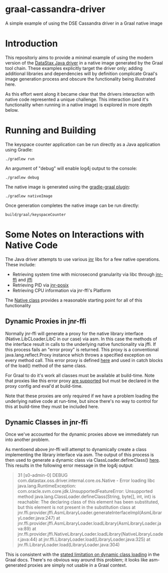 # graal-cassandra-driver
A simple example of using the DSE Cassandra driver in a Graal native image

# Introduction
This repositoriy aims to provide a minimal example of using the modern version of the [DataStax Java driver](https://github.com/datastax/java-driver) in a native image generated by the Graal tool chain.  These examples explicitly target the driver only; adding additional libraries and dependencies will by definition complicate Graal's image generation process and obscure the functionality being illustrated here.

As this effort went along it became clear that the drivers interaction with native code represented a unique challenge.  This interaction (and it's functionality when running in a native image) is explored in more depth below.

# Running and Building
The keyspace counter application can be run directly as a Java application using Gradle:

```./gradlew run```

An argument of "debug" will enable log4j output to the console:

```./gradlew debug```

The native image is generated using the [gradle-graal plugin](https://github.com/palantir/gradle-graal):

```./gradlew nativeImage```

Once generation completes the native image can be run directly:

```build/graal/keyspaceCounter```

# Some Notes on Interactions with Native Code
The Java driver attempts to use various [jnr](https://github.com/jnr) libs for a few native operations.  These include:

* Retrieving system time with microsecond granularity via libc through [jnr-ffi](https://github.com/jnr/jnr-ffi) and [jffi](https://github.com/jnr/jffi)
* Retrieving PID via [jnr-posix](https://github.com/jnr/jnr-posix)
* Retrieving CPU information via jnr-ffi's Platform

The [Native class](https://github.com/datastax/java-driver/blob/4.4.0/core/src/main/java/com/datastax/oss/driver/internal/core/os/Native.java) provides a reasonable starting point for all of this functionality

## Dynamic Proxies in jnr-ffi
Normally jnr-ffi will generate a proxy for the native library interface (Native.LibCLoader.LibC in our case) via asm.  In this case the methods of the interface result in calls to the underlying native functionality via jffi.  If this process fails an "error proxy" is returned.  This proxy is a conventional java.lang.reflect.Proxy instance which throws a specified exception on every method call.  This error proxy is defined [here](https://github.com/jnr/jnr-ffi/blob/jnr-ffi-2.1.10/src/main/java/jnr/ffi/LibraryLoader.java#L340-L349) and used in catch blocks of the load() method of the same class.

For Graal to do it's work all classes must be available at build-time.  Note that proxies like this error proxy [are supported](https://github.com/oracle/graal/blob/master/substratevm/LIMITATIONS.md#dynamic-proxy) but must be declared in the proxy config and eval'd at build-time.

Note that these proxies are only required if we have a problem loading the underlying native code at run-time, but since there's no way to control for this at build-time they must be included here.

## Dynamic Classes in jnr-ffi
Once we've accounted for the dynamic proxies above we immediately run into another problem.

As mentioend above jnr-ffi will attempt to dynamically create a class implementing the library interface via asm.  The output of this process is then used to generate a dynamic class via ClassLoader.defineClass() [here](https://github.com/jnr/jnr-ffi/blob/jnr-ffi-2.1.10/src/main/java/jnr/ffi/provider/jffi/AsmLibraryLoader.java#L235).  This results in the following error message in the log4j output:

> 31 [s0-admin-0] DEBUG com.datastax.oss.driver.internal.core.os.Native  - Error loading libc
> java.lang.RuntimeException: com.oracle.svm.core.jdk.UnsupportedFeatureError: Unsupported method java.lang.ClassLoader.defineClass(String, byte[], int, int) is reachable: The declaring class of this element has been substituted, but this element is not present in the substitution class
>        at jnr.ffi.provider.jffi.AsmLibraryLoader.generateInterfaceImpl(AsmLibraryLoader.java:247)
>        at jnr.ffi.provider.jffi.AsmLibraryLoader.loadLibrary(AsmLibraryLoader.java:89)
>        at jnr.ffi.provider.jffi.NativeLibraryLoader.loadLibrary(NativeLibraryLoader.java:44)
>        at jnr.ffi.LibraryLoader.load(LibraryLoader.java:325)
>        at jnr.ffi.LibraryLoader.load(LibraryLoader.java:304)

This is consistent with the [stated limitation on dynamic class loading](https://github.com/oracle/graal/blob/master/substratevm/LIMITATIONS.md#dynamic-class-loading--unloading) in the Graal docs.  There's no obvious way around this problem; it looks like asm-generated proxies are simply not usable in a Graal context.
